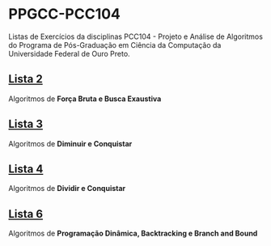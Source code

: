 # PPGCC-PCC104

Listas de Exercícios da disciplinas PCC104 - Projeto e Análise de Algoritmos do Programa de Pós-Graduação em Ciência da Computação da Universidade Federal de Ouro Preto.

## [Lista 2](https://github.com/marcuslamounier/PPGCC-PCC104/tree/main/lista2)

Algoritmos de **Força Bruta e Busca Exaustiva**

## [Lista 3](https://github.com/marcuslamounier/PPGCC-PCC104/tree/main/lista2)

Algoritmos de **Diminuir e Conquistar**

## [Lista 4](https://github.com/marcuslamounier/PPGCC-PCC104/tree/main/lista2)

Algoritmos de **Dividir e Conquistar**

## [Lista 6](https://github.com/marcuslamounier/PPGCC-PCC104/tree/main/lista2)

Algoritmos de **Programação Dinâmica, Backtracking e Branch and Bound**